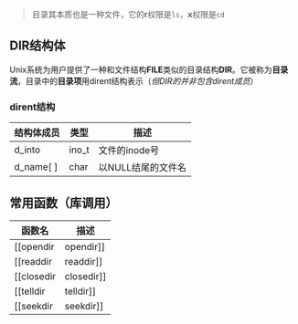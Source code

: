 >目录其本质也是一种文件，它的**r**权限是`ls`，**x**权限是`cd`

## DIR结构体
Unix系统为用户提供了一种和文件结构**FILE**类似的目录结构**DIR**。它被称为**目录流**，目录中的**目录项**用dirent结构表示（*但DIR的并非包含dirent成员*）
### dirent结构
|结构体成员|类型|描述
|----|---|---
|d_into|ino_t|文件的inode号
|d_name[ ]|char|以NULL结尾的文件名

## 常用函数（库调用）
|函数名|描述
|----|---
|[[opendir|opendir]]|根据目录的路径字符串，返回一个DIR指针
|[[readdir|readdir]]|根据DIR指针，返回DIR指针所指向的目录项的指针（dirent *）
|[[closedir|closedir]]|关闭DIR指针所指向的目录流
|[[telldir|telldir]]|返回DIR指针所指向目录流的当前位置（long类型）
|[[seekdir|seekdir]]|将DIR指针所指向的目录流偏移跳跃到某一位置